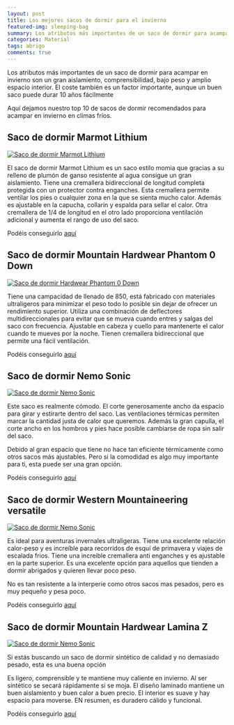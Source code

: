 ```yaml
---
layout: post
title: Los mejores sacos de dormir para el invierno
featured-img: sleeping-bag
summary: Los atributos más importantes de un saco de dormir para acampar en invierno son un gran aislamiento, comprensibilidad, bajo peso y amplio espacio interior. El coste también es un factor importante.
categories: Material
tags: abrigo
comments: true
---
```



<p>Los atributos más importantes de un saco de dormir para acampar en invierno son un gran aislamiento, comprensibilidad, bajo peso y amplio espacio interior. El coste también es un factor importante, aunque un buen saco puede durar 10 años fácilmente</p>

<p>Aquí dejamos nuestro top 10 de sacos de dormir recomendados para acampar en invierno en climas fríos.</p>

<h2>Saco de dormir Marmot Lithium</h2>

<a target="_blank" href="https://www.amazon.es/gp/product/B01DZILY7Q/ref=as_li_tl?ie=UTF8&camp=3638&creative=24630&creativeASIN=B01DZILY7Q&linkCode=as2&tag=tdspvv-21&linkId=78722265d400cb1062cfec69e3ed8d8f" imageanchor="1" ><img  src="https://images-na.ssl-images-amazon.com/images/I/41XoakzyolL._AC_.jpg" class="product-img" alt="Saco de dormir Marmot Lithium" /></a>

<p>El saco de dormir Marmot Lithium es un saco estilo momia que gracias a su relleno de plumón de ganso resistente al agua consigue un gran aislamiento. Tiene una cremallera bidireccional de longitud completa protegida con un protector contra enganches. Esta cremallera permite ventilar los pies o cualquier zona en la que se sienta mucho calor. Además es ajustable en la capucha, collarín y espalda para sellar el calor. Otra cremallera de 1/4 de longitud en el otro lado proporciona ventilación adicional y aumenta el rango de uso del saco.</p>

<p>Podéis conseguirlo <a target="_blank" href="https://www.amazon.es/gp/product/B01DZILY7Q/ref=as_li_tl?ie=UTF8&camp=3638&creative=24630&creativeASIN=B01DZILY7Q&linkCode=as2&tag=tdspvv-21&linkId=78722265d400cb1062cfec69e3ed8d8f">aquí</a><img src="//ir-es.amazon-adsystem.com/e/ir?t=tdspvv-21&l=am2&o=30&a=B01DZILY7Q" width="1" height="1" border="0" alt="" style="border:none !important; margin:0px !important;" /></p>

<h2>Saco de dormir Mountain Hardwear Phantom 0 Down </h2>

<a target="_blank" href="https://www.amazon.es/gp/product/B07S2GZH3Y/ref=as_li_tl?ie=UTF8&camp=3638&creative=24630&creativeASIN=B07S2GZH3Y&linkCode=as2&tag=tdspvv-21&linkId=72a7d343b7c05983984088aae99553de" imageanchor="1" ><img  src="https://images-na.ssl-images-amazon.com/images/I/71kCw%2BA9UEL._AC_SX425_.jpg" class="product-img" alt="Saco de dormir Hardwear Phantom 0 Down" /></a>

<p>Tiene una campacidad de llenado de 850, está fabricado con materiales ultraligeros para minimizar el peso todo lo posible sin dejar de ofrecer un rendimiento superior. Utiliza una combinación de deflectores multidireccionales para evitar que se mueva cuando entres y salgas del saco con frecuencia. Ajustable en cabeza y cuello para mantenerte el calor cuando te mueves por la noche. Tienen cremallera bidireccional que permite una fácil ventilación.</p>

<p>Podéis conseguirlo <a target="_blank" href="https://www.amazon.es/gp/product/B07S2GZH3Y/ref=as_li_tl?ie=UTF8&camp=3638&creative=24630&creativeASIN=B07S2GZH3Y&linkCode=as2&tag=tdspvv-21&linkId=72a7d343b7c05983984088aae99553de">aquí</a><img src="//ir-es.amazon-adsystem.com/e/ir?t=tdspvv-21&l=am2&o=30&a=B07S2GZH3Y" width="1" height="1" border="0" alt="" style="border:none !important; margin:0px !important;" /></p>

<h2>Saco de dormir Nemo Sonic</h2>

<a target="_blank" href="https://www.amazon.es/gp/product/B01KH4Z0VM/ref=as_li_tl?ie=UTF8&camp=3638&creative=24630&creativeASIN=B01KH4Z0VM&linkCode=as2&tag=tdspvv-21&linkId=42cebc1fc76cf181a0369947c2febdaf" imageanchor="1" ><img  src="https://images-na.ssl-images-amazon.com/images/I/41U7yhV2jwL._AC_SY400_.jpg" class="product-img" alt="Saco de dormir Nemo Sonic" /></a>

<p>Este saco es realmente cómodo. El corte generosamente ancho da espacio para girar y estirarte dentro del saco. Las ventilaciones térmicas permiten marcar la cantidad justa de calor que queremos. Además la gran capulla, el corte ancho en los hombros y pies hace posible cambiarse de ropa sin salir del saco.</p>

<p>Debido al gran espacio que tiene no hace tan eficiente térmicamente como otros sacos más ajustables. Pero si la comodidad es algo muy importante para ti, esta puede ser una gran opción.</p>

<p>Podéis conseguirlo <a target="_blank" href="https://www.amazon.es/gp/product/B01KH4Z0VM/ref=as_li_tl?ie=UTF8&camp=3638&creative=24630&creativeASIN=B01KH4Z0VM&linkCode=as2&tag=tdspvv-21&linkId=42cebc1fc76cf181a0369947c2febdaf">aquí</a><img src="//ir-es.amazon-adsystem.com/e/ir?t=tdspvv-21&l=am2&o=30&a=B01KH4Z0VM" width="1" height="1" border="0" alt="" style="border:none !important; margin:0px !important;" /></p>


<h2>Saco de dormir Western Mountaineering versatile</h2>

<a target="_blank" href="https://www.amazon.es/gp/product/B01KH4ABAW/ref=as_li_tl?ie=UTF8&camp=3638&creative=24630&creativeASIN=B01KH4ABAW&linkCode=as2&tag=tdspvv-21&linkId=8b26853ac1372779e22416cdc9631af4" imageanchor="1" ><img  src="https://images-na.ssl-images-amazon.com/images/I/415tWeBEJ3L._AC_.jpg" class="product-img" alt="Saco de dormir Nemo Sonic" /></a>


<p>Es ideal para aventuras invernales ultraligeras. Tiene una excelente relación calor-peso y es increíble para recorridos de esquí de primavera y viajes de escalada frios. Tiene una increible cremallera anti enganches y es ajustable en la parte superior. Es una excelente opción para aquellos que tienden a dormir abrigados y quieren llevar poco peso.</p>

<p>No es tan resistente a la interperie como otros sacos mas pesados, pero es muy pequeño y pesa poco.</p>


<p>Podéis conseguirlo <a target="_blank" href="https://www.amazon.es/gp/product/B01KH4ABAW/ref=as_li_tl?ie=UTF8&camp=3638&creative=24630&creativeASIN=B01KH4ABAW&linkCode=as2&tag=tdspvv-21&linkId=8b26853ac1372779e22416cdc9631af4">aquí</a><img src="//ir-es.amazon-adsystem.com/e/ir?t=tdspvv-21&l=am2&o=30&a=B01KH4ABAW" width="1" height="1" border="0" alt="" style="border:none !important; margin:0px !important;" /></p>

<h2>Saco de dormir Mountain Hardwear Lamina Z</h2>

<a target="_blank" href="https://www.amazon.es/gp/product/B011JWECR4/ref=as_li_tl?ie=UTF8&camp=3638&creative=24630&creativeASIN=B011JWECR4&linkCode=as2&tag=tdspvv-21&linkId=f94517cb7de721d755fd6fe3c9fe5640" imageanchor="1" ><img  src="https://images-na.ssl-images-amazon.com/images/I/71GOBsskyLL._AC_SY879_.jpg" class="product-img" alt="Saco de dormir Nemo Sonic" /></a>

<p>Si estás buscando un saco de dormir sintético de calidad y no demasiado pesado, esta es una buena opción</p>

<p>Es ligero, comprensible y te mantiene muy caliente en invierno. Al ser sintético se  secará rápidamente si se moja. El diseño laminado mantiene un buen aislamiento y buen calor a buen precio. El interior es suave y hay espacio para moverse. EN resumen, es duradero cálido y funcional.</p>

<p>Podéis conseguirlo <a target="_blank" href="https://www.amazon.es/gp/product/B011JWECR4/ref=as_li_tl?ie=UTF8&camp=3638&creative=24630&creativeASIN=B011JWECR4&linkCode=as2&tag=tdspvv-21&linkId=f94517cb7de721d755fd6fe3c9fe5640">aquí</a><img src="//ir-es.amazon-adsystem.com/e/ir?t=tdspvv-21&l=am2&o=30&a=B011JWECR4" width="1" height="1" border="0" alt="" style="border:none !important; margin:0px !important;" /></p>

